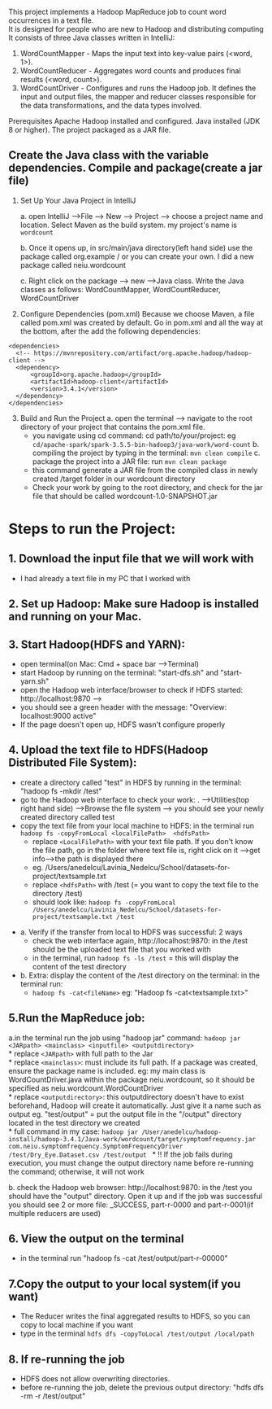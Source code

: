 This project implements a Hadoop MapReduce job to count word occurrences in a text file.  
It is designed for people who are new to Hadoop and distributing computing  
It consists of three Java classes written in IntelliJ:  
  1. WordCountMapper - Maps the input text into key-value pairs (<word, 1>).
  2. WordCountReducer - Aggregates word counts and produces final results (<word, count>).
  3. WordCountDriver - Configures and runs the Hadoop job. It defines the input and output files, the mapper and reducer classes responsible for the data transformations, and the data types involved.


Prerequisites
Apache Hadoop installed and configured.
Java installed (JDK 8 or higher).
The project packaged as a JAR file.

## Create the Java class with the variable dependencies. Compile and package(create a jar file)
1. Set Up Your Java Project in IntelliJ
   
   a. open IntelliJ -->File --> New --> Project --> choose a project name and location. Select Maven as the build system. my project's name is `wordcount`
   
   b. Once it opens up, in src/main/java directory(left hand side) use the package called org.example / or you can create your own. I did a new package called neiu.wordcount
   
   c. Right click on the package --> new -->Java class. Write the Java classes as follows: WordCountMapper, WordCountReducer, WordCountDriver
3. Configure Dependencies (pom.xml)
    Because we choose Maven, a file called pom.xml was created by default.
    Go in pom.xml and all the way at the bottom, after the </property> add the following dependencies:
   
```
<dependencies>
  <!-- https://mvnrepository.com/artifact/org.apache.hadoop/hadoop-client -->
  <dependency>
      <groupId>org.apache.hadoop</groupId>
      <artifactId>hadoop-client</artifactId>
      <version>3.4.1</version>
  </dependency>
</dependencies>
```
    
3. Build and Run the Project
a. open the terminal --> navigate to the root directory of your project that contains the pom.xml file.
    * you navigate using cd command: cd path/to/your/project: eg `cd/apache-spark/spark-3.5.5-bin-hadoop3/java-work/word-count`
b. compiling the project by typing in the terminal: `mvn clean compile`
c. package the project into a JAR file: run `mvn clean package`
    * this command generate a JAR file from the compiled class in newly created  /target folder in our wordcount directory
    * Check your work by going to the root directory, and check for the jar file that should be called wordcount-1.0-SNAPSHOT.jar




# **Steps to run the Project**:
## 1. Download the input file that we will work with 
- I had already a text file in my PC that I worked with

## 2. Set up Hadoop:  Make sure Hadoop is installed and running on your Mac.

## 3. Start Hadoop(HDFS and YARN):
* open terminal(on Mac: Cmd + space bar -->Terminal)
* start Hadoop by running on the terminal: "start-dfs.sh" and "start-yarn.sh"
* open the Hadoop web interface/browser to check if HDFS started: http://localhost:9870 -->
* you should see a green header with the message: "Overview: localhost:9000 active"
* If the page doesn't open up, HDFS wasn't configure properly

## 4. Upload the text file to HDFS(Hadoop Distributed File System):
* create a directory called "test" in HDFS by running in the terminal: "hadoop fs -mkdir /test"
* go to the Hadoop web interface to check your work: . -->Utilities(top right hand side) -->Browse the file system --> you should see your newly created directory called test
* copy the text file from your local machine to HDFS: in the terminal run `hadoop fs -copyFromLocal <localFilePath>  <hdfsPath>`
  * replace `<LocalFilePath>` with your text file path. If you don't know the file path, go in the folder where text file is, right click on it -->get info-->the path is displayed there
  * eg. /Users/anedelcu/Lavinia_Nedelcu/School/datasets-for-project/textsample.txt
  * replace `<hdfsPath>` with /test (= you want to copy the text file to the directory /test)
  * should look like: `hadoop fs -copyFromLocal /Users/anedelcu/Lavinia_Nedelcu/School/datasets-for-project/textsample.txt /test`

- a. Verify if the transfer from local to HDFS was successful: 2 ways
    * check the web interface again, http://localhost:9870: in the /test should be the uploaded text file that you worked with
    * in the terminal, run `hadoop fs -ls /test` = this will display the content of the test directory
- b. Extra: display the content of the /test directory on the terminal: in the terminal run:
    * `hadoop fs -cat<fileName>` eg: "Hadoop fs -cat<textsample.txt>"

## 5.Run the MapReduce job:  
a.in the terminal run the job using "hadoop jar" command:  `hadoop jar <JARpath> <mainclass> <inputfile> <outputdirectory> `  
    * replace `<JARpath>` with full path to the Jar  
    * replace `<mainclass>`: must include its full path. If a package was created, ensure the package name is included.
        eg: my main class is WordCountDriver.java within the package neiu.wordcount, so it should be specified as neiu.wordcount.WordCountDriver  
    * replace `<outputdirectory>`: this outputdirectory doesn't have to exist beforehand, Hadoop will create it automatically. Just give it a name such as output
        eg. "test/output" = put the output file in the "/output" directory located in the test directory we created  
    * full command in my case: `hadoop jar /User/anedelcu/hadoop-install/hadoop-3.4.1/Java-work/wordcount/target/symptomfrequency.jar
        com.neiu.symptomfrequency.SymptomFrequencyDriver /test/Dry_Eye.Dataset.csv /test/output ` 
      * !!   If the job fails during execution, you must change the output directory name before re-running the command; otherwise, it will not work  
      
b. check the Hadoop web browser:  http://localhost:9870: in the /test you should have the "output" directory.
          Open it up and if the job was successful you should see 2 or more file: _SUCCESS, part-r-0000 and part-r-0001(if multiple reducers are used)

## 6. View the output on the terminal
* in the terminal run "hadoop fs -cat /test/output/part-r-00000"

## 7.Copy the output to your local system(if you want)
* The Reducer writes the final aggregated results to HDFS, so you can copy to local machine if you want
* type in the terminal `hdfs dfs -copyToLocal /test/output /local/path`

## 8. If re-running the job
* HDFS does not allow overwriting directories.
* before re-running the job, delete the previous output directory: "hdfs dfs -rm -r /test/output"



